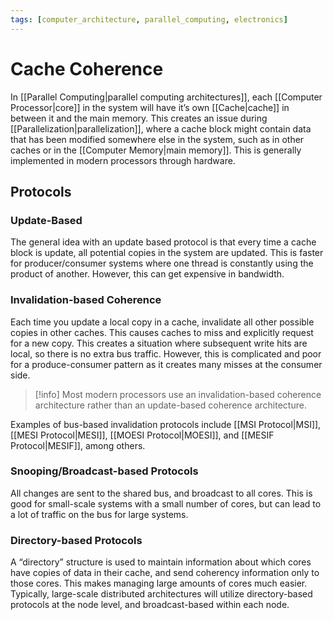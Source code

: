 ```yaml
---
tags: [computer_architecture, parallel_computing, electronics]
---
```


# Cache Coherence

In [[Parallel Computing|parallel computing architectures]], each [[Computer Processor|core]] in the system will have it’s own [[Cache|cache]] in between it and the main memory. This creates an issue during [[Parallelization|parallelization]], where a cache block might contain data that has been modified somewhere else in the system, such as in other caches or in the [[Computer Memory|main memory]]. This is generally implemented in modern processors through hardware.

## Protocols

### Update-Based

The general idea with an update based protocol is that every time a cache block is update, all potential copies in the system are updated. This is faster for producer/consumer systems where one thread is constantly using the product of another. However, this can get expensive in bandwidth.

### Invalidation-based Coherence

Each time you update a local copy in a cache, invalidate all other possible copies in other caches. This causes caches to miss and explicitly request for a new copy. This creates a situation where subsequent write hits are local, so there is no extra bus traffic. However, this is complicated and poor for a produce-consumer pattern as it creates many misses at the consumer side.

>[!info] 
>Most modern processors use an invalidation-based coherence architecture rather than an update-based coherence architecture.

Examples of bus-based invalidation protocols include [[MSI Protocol|MSI]], [[MESI Protocol|MESI]], [[MOESI Protocol|MOESI]], and [[MESIF Protocol|MESIF]], among others.

### Snooping/Broadcast-based Protocols

All changes are sent to the shared bus, and broadcast to all cores. This is good for small-scale systems with a small number of cores, but can lead to a lot of traffic on the bus for large systems.

### Directory-based Protocols 

A “directory” structure is used to maintain information about which cores have copies of data in their cache, and send coherency information only to those cores. This makes managing large amounts of cores much easier. Typically, large-scale distributed architectures will utilize directory-based protocols at the node level, and broadcast-based within each node.